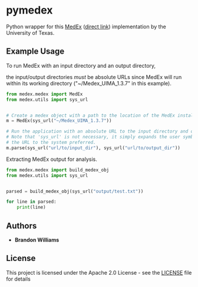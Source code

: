 # pymedex

Python wrapper for this [MedEx](https://sbmi.uth.edu/ccb/tools/) ([direct link](https://code.google.com/archive/p/medex-uima/downloads)) implementation by the University of Texas.

## Example Usage

To run MedEx with an input directory and an output directory,

the input/output directories *must* be absolute URLs since MedEx will run within its working directory ("~/Medex_UIMA_1.3.7" in this example).

```python
from medex.medex import MedEx
from medex.utils import sys_url


# Create a medex object with a path to the location of the MedEx installation.
m = MedEx(sys_url("~/Medex_UIMA_1.3.7"))

# Run the application with an absolute URL to the input directory and output directory.
# Note that 'sys_url' is not necessary, it simply expands the user symbols and formats
# the URL to the system preferred.
m.parse(sys_url("url/to/input_dir"), sys_url("url/to/output_dir"))
```

Extracting MedEx output for analysis.
```python
from medex.medex import build_medex_obj
from medex.utils import sys_url


parsed = build_medex_obj(sys_url("output/test.txt"))

for line in parsed:
    print(line)
```

## Authors

* **Brandon Williams**

## License

This project is licensed under the Apache 2.0 License - see the [LICENSE](LICENSE) file for details

